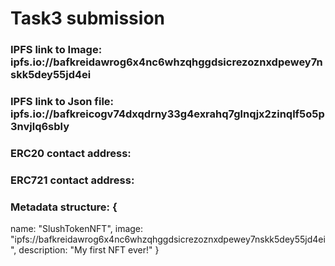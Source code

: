 # Task3 submission
### IPFS link to Image: ipfs.io://bafkreidawrog6x4nc6whzqhggdsicrezoznxdpewey7nskk5dey55jd4ei
### IPFS link to Json file: ipfs.io://bafkreicogv74dxqdrny33g4exrahq7glnqjx2zinqlf5o5p3nvjlq6sbly
### ERC20 contact address: 
### ERC721 contact address: 
### Metadata structure: {
  name: "SlushTokenNFT",
  image: "ipfs://bafkreidawrog6x4nc6whzqhggdsicrezoznxdpewey7nskk5dey55jd4ei",
  description: "My first NFT ever!"
}
